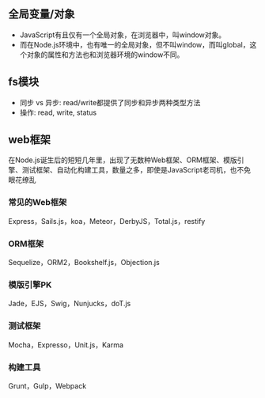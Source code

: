 ## 全局变量/对象
* JavaScript有且仅有一个全局对象，在浏览器中，叫window对象。
* 而在Node.js环境中，也有唯一的全局对象，但不叫window，而叫global，这个对象的属性和方法也和浏览器环境的window不同。

## fs模块
* 同步 vs 异步: read/write都提供了同步和异步两种类型方法
* 操作: read, write, status

## web框架
在Node.js诞生后的短短几年里，出现了无数种Web框架、ORM框架、模版引擎、测试框架、自动化构建工具，数量之多，即使是JavaScript老司机，也不免眼花缭乱
### 常见的Web框架
Express，Sails.js，koa，Meteor，DerbyJS，Total.js，restify
### ORM框架
Sequelize，ORM2，Bookshelf.js，Objection.js
### 模版引擎PK
Jade，EJS，Swig，Nunjucks，doT.js
### 测试框架
Mocha，Expresso，Unit.js，Karma
### 构建工具
Grunt，Gulp，Webpack
